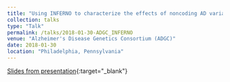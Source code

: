 ```yaml
---
title: "Using INFERNO to characterize the effects of noncoding AD variants​"
collection: talks
type: "Talk"
permalink: /talks/2018-01-30-ADGC_INFERNO
venue: "Alzheimer's Disease Genetics Consortium (ADGC)"
date: 2018-01-30
location: "Philadelphia, Pennsylvania"
---
```


[Slides from presentation](/files/18.01.30.AAW_ADGC.pdf){:target="_blank"} 
